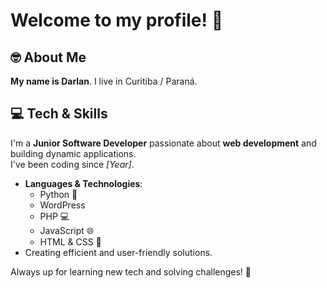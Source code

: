 # Welcome to my profile! 👋

## 🤓 About Me  
**My name is Darlan**. I live in Curitiba / Paraná.

## 💻 Tech & Skills  
I'm a **Junior Software Developer** passionate about **web development** and building dynamic applications.  
I've been coding since _[Year]_.

- **Languages & Technologies**:  
  - Python 🐍  
  - WordPress  
  - PHP 💻  
  - JavaScript 🌐  
  - HTML & CSS 🎨  
- Creating efficient and user-friendly solutions.

Always up for learning new tech and solving challenges! 🚀
